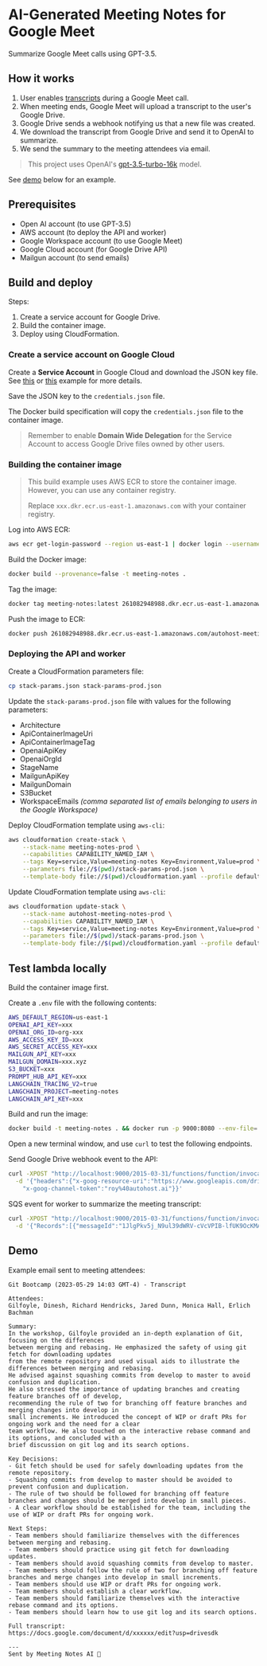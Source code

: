 # AI-Generated Meeting Notes for Google Meet

Summarize Google Meet calls using GPT-3.5.

## How it works

1. User enables [transcripts](https://support.google.com/meet/answer/12849897?hl=en) during a Google Meet call.
2. When meeting ends, Google Meet will upload a transcript to the user's Google Drive.
3. Google Drive sends a webhook notifying us that a new file was created.
4. We download the transcript from Google Drive and send it to OpenAI to summarize.
5. We send the summary to the meeting attendees via email.

>This project uses OpenAI's [gpt-3.5-turbo-16k](https://platform.openai.com/docs/models/gpt-3-5) model.

See [demo](#demo) below for an example.

## Prerequisites

- Open AI account (to use GPT-3.5)
- AWS account (to deploy the API and worker)
- Google Workspace account (to use Google Meet)
- Google Cloud account (for Google Drive API)
- Mailgun account (to send emails)

## Build and deploy

Steps:

1. Create a service account for Google Drive.
2. Build the container image.
3. Deploy using CloudFormation.

### Create a service account on Google Cloud

Create a **Service Account** in Google Cloud and download the JSON key file.
See [this](https://docs.mithi.com/home/preparation-for-googleworkspace-by-enabling-domain-wide-delegation-using-oauth-service) or [this](https://medium.com/swlh/google-drive-push-notification-b62e2e2b3df4) example for more details.

Save the JSON key to the `credentials.json` file.

The Docker build specification will copy the `credentials.json` file to the container image.

>Remember to enable **Domain Wide Delegation** for the Service Account to access Google Drive files owned by other users.


### Building the container image

> This build example uses AWS ECR to store the container image. However, you can use any container registry.
> 
> Replace `xxx.dkr.ecr.us-east-1.amazonaws.com` with your container registry.

Log into AWS ECR:

```bash
aws ecr get-login-password --region us-east-1 | docker login --username AWS --password-stdin 261082948988.dkr.ecr.us-east-1.amazonaws.com
```

Build the Docker image:

```bash
docker build --provenance=false -t meeting-notes .
```

Tag the image:

```bash
docker tag meeting-notes:latest 261082948988.dkr.ecr.us-east-1.amazonaws.com/autohost-meeting-notes:latest
```

Push the image to ECR:

```bash
docker push 261082948988.dkr.ecr.us-east-1.amazonaws.com/autohost-meeting-notes:latest
```

### Deploying the API and worker

Create a CloudFormation parameters file:

```bash
cp stack-params.json stack-params-prod.json
```

Update the `stack-params-prod.json` file with values for the following parameters:

- Architecture
- ApiContainerImageUri
- ApiContainerImageTag
- OpenaiApiKey
- OpenaiOrgId
- StageName
- MailgunApiKey
- MailgunDomain
- S3Bucket
- WorkspaceEmails *(comma separated list of emails belonging to users in the Google Workspace)*

Deploy CloudFormation template using `aws-cli`:

```bash
aws cloudformation create-stack \
    --stack-name meeting-notes-prod \
    --capabilities CAPABILITY_NAMED_IAM \
    --tags Key=service,Value=meeting-notes Key=Environment,Value=prod \
    --parameters file://$(pwd)/stack-params-prod.json \
    --template-body file://$(pwd)/cloudformation.yaml --profile default
```

Update CloudFormation template using `aws-cli`:

```bash
aws cloudformation update-stack \
    --stack-name autohost-meeting-notes-prod \
    --capabilities CAPABILITY_NAMED_IAM \
    --tags Key=service,Value=meeting-notes Key=Environment,Value=prod \
    --parameters file://$(pwd)/stack-params-prod.json \
    --template-body file://$(pwd)/cloudformation.yaml --profile default
```

## Test lambda locally

Build the container image first.

Create a `.env` file with the following contents:

```bash
AWS_DEFAULT_REGION=us-east-1
OPENAI_API_KEY=xxx
OPENAI_ORG_ID=org-xxx
AWS_ACCESS_KEY_ID=xxx
AWS_SECRET_ACCESS_KEY=xxx
MAILGUN_API_KEY=xxx
MAILGUN_DOMAIN=xxx.xyz
S3_BUCKET=xxx
PROMPT_HUB_API_KEY=xxx
LANGCHAIN_TRACING_V2=true
LANGCHAIN_PROJECT=meeting-notes
LANGCHAIN_API_KEY=xxx
````

Build and run the image:

```bash
docker build -t meeting-notes . && docker run -p 9000:8080 --env-file=.env --rm meeting-notes
```

Open a new terminal window, and use `curl` to test the following endpoints.


Send Google Drive webhook event to the API:

```bash
curl -XPOST "http://localhost:9000/2015-03-31/functions/function/invocations" \
  -d '{"headers":{"x-goog-resource-uri":"https://www.googleapis.com/drive/v3/changes?alt=json&pageToken=511460",
    "x-goog-channel-token":"roy%40autohost.ai"}}'
```

SQS event for worker to summarize the meeting transcript:

```bash
curl -XPOST "http://localhost:9000/2015-03-31/functions/function/invocations" \
  -d '{"Records":[{"messageId":"1JlgPkv5j_N9ul39dWRV-cVcVPIB-lfUK9OcKMALhxgg","body":"{\"title\":\"Roy / Nam (2024-08-16 14:33 GMT-4) – Transcript\",\"id\":\"1dyoTC5HG4Sfc75jSfeFUU-Rq52XuOnz5aief_mfzirQ\",\"link\":\"https://docs.google.com/document/d/1dyoTC5HG4Sfc75jSfeFUU-Rq52XuOnz5aief_mfzirQ/edit?usp=drivesdk\",\"owner_email\":\"roy@autohost.ai\"}","attributes":{"ApproximateReceiveCount":"1","AWSTraceHeader":"Root=1-6470f9b0-xxxx;Parent=xxxx;Sampled=0;Lineage=85108a56:0","SentTimestamp":"1685125554295","SenderId":"change-me:meeting-notes-prod-api","ApproximateFirstReceiveTimestamp":"1685125554296"},"messageAttributes":{},"md5OfBody":"11268099d001110f04757778362ddb11","eventSource":"aws:sqs","eventSourceARN":"arn:aws:sqs:us-east-1:change-me:meeting-notes-prod-prod-queue","awsRegion":"us-east-1"}]}'
```

## Demo

Example email sent to meeting attendees:

```text
Git Bootcamp (2023-05-29 14:03 GMT-4) - Transcript

Attendees:
Gilfoyle, Dinesh, Richard Hendricks, Jared Dunn, Monica Hall, Erlich Bachman 

Summary:
In the workshop, Gilfoyle provided an in-depth explanation of Git, focusing on the differences 
between merging and rebasing. He emphasized the safety of using git fetch for downloading updates 
from the remote repository and used visual aids to illustrate the differences between merging and rebasing. 
He advised against squashing commits from develop to master to avoid confusion and duplication. 
He also stressed the importance of updating branches and creating feature branches off of develop, 
recommending the rule of two for branching off feature branches and merging changes into develop in 
small increments. He introduced the concept of WIP or draft PRs for ongoing work and the need for a clear 
team workflow. He also touched on the interactive rebase command and its options, and concluded with a 
brief discussion on git log and its search options.

Key Decisions:
- Git fetch should be used for safely downloading updates from the remote repository.
- Squashing commits from develop to master should be avoided to prevent confusion and duplication.
- The rule of two should be followed for branching off feature branches and changes should be merged into develop in small pieces.
- A clear workflow should be established for the team, including the use of WIP or draft PRs for ongoing work.

Next Steps:
- Team members should familiarize themselves with the differences between merging and rebasing.
- Team members should practice using git fetch for downloading updates.
- Team members should avoid squashing commits from develop to master.
- Team members should follow the rule of two for branching off feature branches and merge changes into develop in small increments.
- Team members should use WIP or draft PRs for ongoing work.
- Team members should establish a clear workflow.
- Team members should familiarize themselves with the interactive rebase command and its options.
- Team members should learn how to use git log and its search options.

Full transcript:
https://docs.google.com/document/d/xxxxxx/edit?usp=drivesdk

---
Sent by Meeting Notes AI 🤖
```